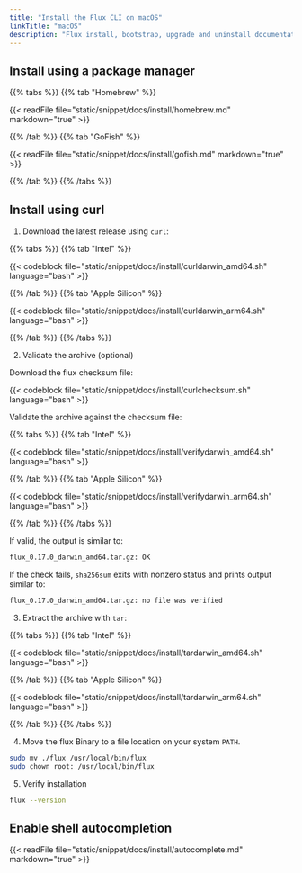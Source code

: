 ```yaml
---
title: "Install the Flux CLI on macOS"
linkTitle: "macOS"
description: "Flux install, bootstrap, upgrade and uninstall documentation."
---
```


## Install using a package manager

{{% tabs %}}
{{% tab "Homebrew" %}}

  {{< readFile file="static/snippet/docs/install/homebrew.md" markdown="true" >}}

{{% /tab %}}
{{% tab "GoFish" %}}

  {{< readFile file="static/snippet/docs/install/gofish.md" markdown="true" >}}

{{% /tab %}}
{{% /tabs %}}

## Install using curl

1. Download the latest release using ``curl``:

  {{% tabs %}}
  {{% tab "Intel" %}}

  {{< codeblock file="static/snippet/docs/install/curldarwin_amd64.sh" language="bash" >}}

  {{% /tab %}}
  {{% tab "Apple Silicon" %}}

  {{< codeblock file="static/snippet/docs/install/curldarwin_arm64.sh" language="bash" >}}

  {{% /tab %}}
  {{% /tabs %}}

2. Validate the archive (optional)

  Download the flux checksum file:

  {{< codeblock file="static/snippet/docs/install/curlchecksum.sh" language="bash" >}}

  Validate the archive against the checksum file:

  {{% tabs %}}
  {{% tab "Intel" %}}

  {{< codeblock file="static/snippet/docs/install/verifydarwin_amd64.sh" language="bash" >}}

  {{% /tab %}}
  {{% tab "Apple Silicon" %}}

  {{< codeblock file="static/snippet/docs/install/verifydarwin_arm64.sh" language="bash" >}}

  {{% /tab %}}
  {{% /tabs %}}

  If valid, the output is similar to:

  ```bash
  flux_0.17.0_darwin_amd64.tar.gz: OK
  ```

  If the check fails, ``sha256sum`` exits with nonzero status and prints output similar to:

  ```bash
  flux_0.17.0_darwin_amd64.tar.gz: no file was verified
  ```

3. Extract the archive with ``tar``:

  {{% tabs %}}
  {{% tab "Intel" %}}

  {{< codeblock file="static/snippet/docs/install/tardarwin_amd64.sh" language="bash" >}}

  {{% /tab %}}
  {{% tab "Apple Silicon" %}}

  {{< codeblock file="static/snippet/docs/install/tardarwin_arm64.sh" language="bash" >}}

  {{% /tab %}}
  {{% /tabs %}}

4. Move the flux Binary to a file location on your system ``PATH``.

  ```bash
  sudo mv ./flux /usr/local/bin/flux
  sudo chown root: /usr/local/bin/flux
  ```

5. Verify installation

  ```bash
  flux --version
  ```

## Enable shell autocompletion

{{< readFile file="static/snippet/docs/install/autocomplete.md" markdown="true" >}}

